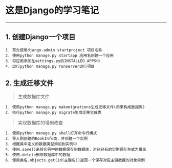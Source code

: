 # 这是Django的学习笔记

---

## 1. 创建Django一个项目

    1. 首先使用django-admin startproject 项目名称
    2. 使用python manage.py startapp 应用名创建一个应用
    3. 将应用添加在settings.py的INSTALLED_APPS中
    4. 运行python manage.py runserver运行项目

## 2. 生成迁移文件
    
 > 生成数据库文件
 
    1. 使用python manage.py makemigrations生成迁移文件(用来构成数据库)
    2. 执行python manage.py migrate生成迁移生成表
    
 > 实现数据库的增删改查
 
    1. 使用python manage.py shell打开命令行模式
    2. 导入刚创建的BookInfo类，并创建一个实例
    3. 根据类中定义的数据类型添加到实例中
    4. 使用.save()来将实例中的数据保存到数据库，对已经有的实例保存方式为覆盖
    5. 使用.delete删除数据库中的数据
    6. 使用类名.objects.get(id(主键名))返回一个保存对应主键数据的对象实例